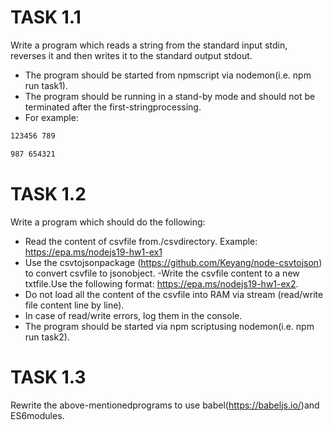 <p align="center">
  <h1></h1>
</p>

# TASK 1.1

Write a program which reads a string from the standard input stdin, reverses it and then writes it to the standard output stdout.

- The program should be started from npmscript via nodemon(i.e. npm run task1).
- The program should be running in a stand-by mode and should not be terminated after the first-stringprocessing.
- For example:

```bash
123456 789 

987 654321
```

# TASK 1.2

Write a program which should do the following:

- Read the content of csvfile from./csvdirectory. Example: https://epa.ms/nodejs19-hw1-ex1
- Use the csvtojsonpackage (https://github.com/Keyang/node-csvtojson) to convert csvfile to jsonobject.
-Write the csvfile content to a new txtfile.Use the following format: https://epa.ms/nodejs19-hw1-ex2.
- Do not load all the content of the csvfile into RAM via stream (read/write file content line by line).
- In case of read/write errors, log them in the console.
- The program should be started via npm scriptusing nodemon(i.e. npm run task2).

# TASK 1.3

Rewrite the above-mentionedprograms to use babel(https://babeljs.io/)and ES6modules.
